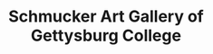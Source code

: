 ---
layout: repo
title: "Schmucker Art Gallery of Gettysburg College"
id: 13641
permalink: repos/13641/
---